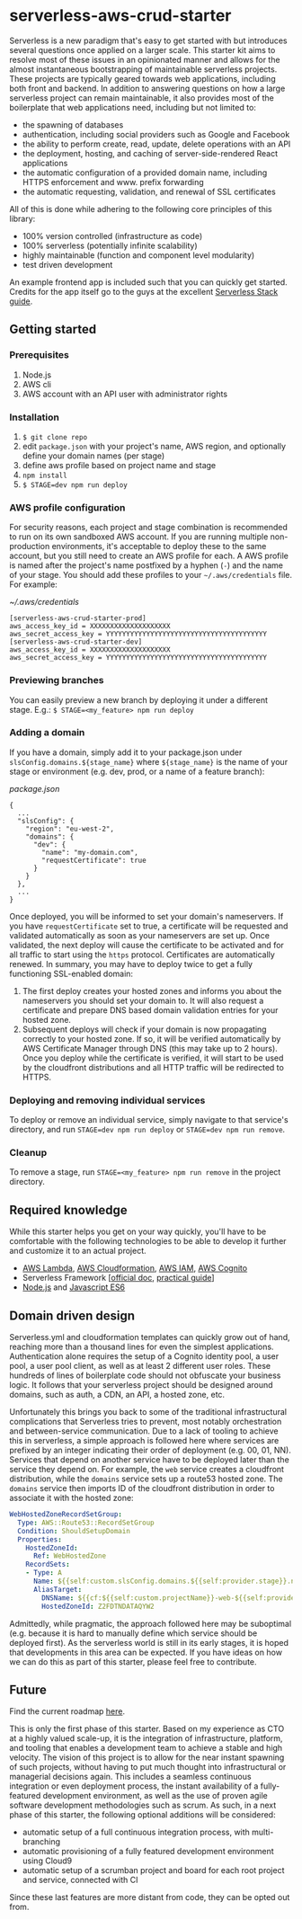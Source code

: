 # serverless-aws-crud-starter

Serverless is a new paradigm that's easy to get started with but introduces several questions once applied on a larger scale. This starter kit aims to resolve most of these issues in an opinionated manner and allows for the almost instantaneous bootstrapping of maintainable serverless projects. These projects are typically geared towards web applications, including both front and backend. In addition to answering questions on how a large serverless project can remain maintainable, it also provides most of the boilerplate that web applications need, including but not limited to:

* the spawning of databases
* authentication, including social providers such as Google and Facebook
* the ability to perform create, read, update, delete operations with an API
* the deployment, hosting, and caching of server-side-rendered React applications
* the automatic configuration of a provided domain name, including HTTPS enforcement and www. prefix forwarding
* the automatic requesting, validation, and renewal of SSL certificates

All of this is done while adhering to the following core principles of this library:

* 100% version controlled (infrastructure as code)
* 100% serverless (potentially infinite scalability)
* highly maintainable (function and component level modularity)
* test driven development

An example frontend app is included such that you can quickly get started. Credits for the app itself go to the guys at the excellent [Serverless Stack guide](https://serverless-stack.com/).

## Getting started

### Prerequisites

1. Node.js
2. AWS cli
3. AWS account with an API user with administrator rights

### Installation
1. `$ git clone repo`
2. edit `package.json` with your project's name, AWS region, and optionally define your domain names (per stage)
3. define aws profile based on project name and stage
4. `npm install`
5. `$ STAGE=dev npm run deploy`

### AWS profile configuration
For security reasons, each project and stage combination is recommended to run on its own sandboxed AWS account. If you are running multiple non-production environments, it's acceptable to deploy these to the same account, but you still need to create an AWS profile for each. A AWS profile is named after the project's name postfixed by a hyphen (`-`) and the name of your stage. You should add these profiles to your `~/.aws/credentials` file. For example:

_~/.aws/credentials_
```
[serverless-aws-crud-starter-prod]
aws_access_key_id = XXXXXXXXXXXXXXXXXXXX
aws_secret_access_key = YYYYYYYYYYYYYYYYYYYYYYYYYYYYYYYYYYYYYYYY
[serverless-aws-crud-starter-dev]
aws_access_key_id = XXXXXXXXXXXXXXXXXXXX
aws_secret_access_key = YYYYYYYYYYYYYYYYYYYYYYYYYYYYYYYYYYYYYYYY
```

### Previewing branches
You can easily preview a new branch by deploying it under a different stage. E.g.:
`$ STAGE=<my_feature> npm run deploy`

### Adding a domain
If you have a domain, simply add it to your package.json under `slsConfig.domains.${stage_name}` where `${stage_name}` is the name of your stage or environment (e.g. dev, prod, or a name of a feature branch):

_package.json_
```
{
  ...
  "slsConfig": {
    "region": "eu-west-2",
    "domains": {
      "dev": {
        "name": "my-domain.com",
        "requestCertificate": true
      }
    }
  },
  ...
}
```

Once deployed, you will be informed to set your domain's nameservers. If you have `requestCertificate` set to true, a certificate will be requested and validated automatically as soon as your nameservers are set up. Once validated, the next deploy will cause the certificate to be activated and for all traffic to start using the `https` protocol. Certificates are automatically renewed. In summary, you may have to deploy twice to get a fully functioning SSL-enabled domain:
1. The first deploy creates your hosted zones and informs you about the nameservers you should set your domain to. It will also request a certificate and prepare DNS based domain validation entries for your hosted zone.
2. Subsequent deploys will check if your domain is now propagating correctly to your hosted zone. If so, it will be verified automatically by AWS Certificate Manager through DNS (this may take up to 2 hours). Once you deploy while the certificate is verified, it will start to be used by the cloudfront distributions and all HTTP traffic will be redirected to HTTPS.

### Deploying and removing individual services
To deploy or remove an individual service, simply navigate to that service's directory, and run `STAGE=dev npm run deploy` or `STAGE=dev npm run remove`.

### Cleanup
To remove a stage, run `STAGE=<my_feature> npm run remove` in the project directory.

## Required knowledge
While this starter helps you get on your way quickly, you'll have to be comfortable with the following technologies to be able to develop it further and customize it to an actual project.

* [AWS Lambda](https://aws.amazon.com/lambda/), [AWS Cloudformation](https://aws.amazon.com/cloudformation/), [AWS IAM](https://aws.amazon.com/iam/), [AWS Cognito](https://aws.amazon.com/cognito/)
* Serverless Framework [[official doc](https://serverless.com/framework/docs/getting-started/), [practical guide](https://serverless-stack.com/)]
* [Node.js](https://nodejs.org/en/) and [Javascript ES6](https://developer.mozilla.org/bm/docs/Web/JavaScript)

## Domain driven design
Serverless.yml and cloudformation templates can quickly grow out of hand, reaching more than a thousand lines for even the simplest applications. Authentication alone requires the setup of a Cognito identity pool, a user pool, a user pool client, as well as at least 2 different user roles. These hundreds of lines of boilerplate code should not obfuscate your business logic. It follows that your serverless project should be designed around domains, such as auth, a CDN, an API, a hosted zone, etc.

Unfortunately this brings you back to some of the traditional infrastructural complications that Serverless tries to prevent, most notably orchestration and between-service communication. Due to a lack of tooling to achieve this in serverless, a simple approach is followed here where services are prefixed by an integer indicating their order of deployment (e.g. 00, 01, NN). Services that depend on another service have to be deployed later than the service they depend on. For example, the `web` service creates a cloudfront distribution, while the `domains` service sets up a route53 hosted zone. The `domains` service then imports ID of the cloudfront distribution in order to associate it with the hosted zone:

```yaml
WebHostedZoneRecordSetGroup:
  Type: AWS::Route53::RecordSetGroup
  Condition: ShouldSetupDomain
  Properties:
    HostedZoneId:
      Ref: WebHostedZone
    RecordSets:
    - Type: A
      Name: ${{self:custom.slsConfig.domains.${{self:provider.stage}}.name, ''}}
      AliasTarget:
        DNSName: ${{cf:${{self:custom.projectName}}-web-${{self:provider.stage}}.WebCloudfrontDomainName}}
        HostedZoneId: Z2FDTNDATAQYW2
```

Admittedly, while pragmatic, the approach followed here may be suboptimal (e.g. because it is hard to manually define which service should be deployed first). As the serverless world is still in its early stages, it is hoped that developments in this area can be expected. If you have ideas on how we can do this as part of this starter, please feel free to contribute.

## Future
Find the current roadmap [here](TODO.md).

This is only the first phase of this starter. Based on my experience as CTO at a highly valued scale-up, it is the integration of infrastructure, platform, and tooling that enables a development team to achieve a stable and high velocity. The vision of this project is to allow for the near instant spawning of such projects, without having to put much thought into infrastructural or managerial decisions again. This includes a seamless continuous integration or even deployment process, the instant availability of a fully-featured development environment, as well as the use of proven agile software development methodologies such as scrum. As such, in a next phase of this starter, the following optional additions will be considered:

* automatic setup of a full continuous integration process, with multi-branching
* automatic provisioning of a fully featured development environment using Cloud9
* automatic setup of a scrumban project and board for each root project and service, connected with CI

Since these last features are more distant from code, they can be opted out from.

